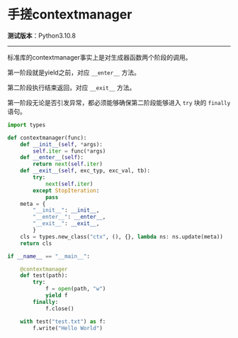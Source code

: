 手搓contextmanager
================================================================================

__测试版本__：Python3.10.8

--------------------------------------------------------------------------------

标准库的contextmanager事实上是对生成器函数两个阶段的调用。

第一阶段就是yield之前，对应 `__enter__` 方法。

第二阶段执行结束返回，对应 `__exit__` 方法。

第一阶段无论是否引发异常，都必须能够确保第二阶段能够进入 `try` 块的 `finally` 语句。

```python
import types

def contextmanager(func):
    def __init__(self, *args):
        self.iter = func(*args)
    def __enter__(self):
        return next(self.iter)
    def __exit__(self, exc_typ, exc_val, tb):
        try:
            next(self.iter)
        except StopIteration:
            pass
    meta = {
        "__init__": __init__,
        "__enter__": __enter__,
        "__exit__": __exit__,
        }
    cls = types.new_class("ctx", (), {}, lambda ns: ns.update(meta))
    return cls

if __name__ == "__main__":

    @contextmanager
    def test(path):
        try:
            f = open(path, "w")
            yield f
        finally:
            f.close()

    with test("test.txt") as f:
        f.write("Hello World")
```
